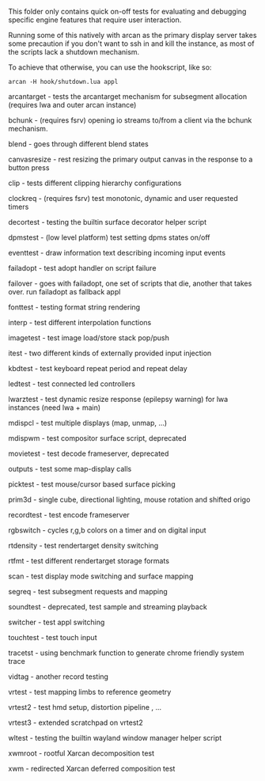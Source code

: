 This folder only contains quick on-off tests for evaluating and debugging
specific engine features that require user interaction.

Running some of this natively with arcan as the primary display server
takes some precaution if you don't want to ssh in and kill the instance,
as most of the scripts lack a shutdown mechanism.

To achieve that otherwise, you can use the hookscript, like so:

    arcan -H hook/shutdown.lua appl

arcantarget - tests the arcantarget mechanism for subsegment allocation
              (requires lwa and outer arcan instance)

bchunk - (requires fsrv) opening io streams to/from a client
         via the bchunk mechanism.

blend - goes through different blend states

canvasresize - rest resizing the primary output canvas
               in the response to a button press

clip - tests different clipping hierarchy configurations

clockreq - (requires fsrv) test monotonic, dynamic and user
           requested timers

decortest - testing the builtin surface decorator helper script

dpmstest - (low level platform) test setting dpms states on/off

eventtest - draw information text describing incoming input events

failadopt - test adopt handler on script failure

failover - goes with failadopt, one set of scripts that die, another
           that takes over. run failadopt as fallback appl

fonttest - testing format string rendering

interp - test different interpolation functions

imagetest - test image load/store stack pop/push

itest - two different kinds of externally provided input injection

kbdtest - test keyboard repeat period and repeat delay

ledtest - test connected led controllers

lwarztest - test dynamic resize response (epilepsy warning)
            for lwa instances (need lwa + main)

mdispcl - test multiple displays (map, unmap, ...)

mdispwm - test compositor surface script, deprecated

movietest - test decode frameserver, deprecated

outputs - test some map-display calls

picktest - test mouse/cursor based surface picking

prim3d - single cube, directional lighting, mouse rotation and shifted origo

recordtest - test encode frameserver

rgbswitch - cycles r,g,b colors on a timer and on digital input

rtdensity - test rendertarget density switching

rtfmt - test different rendertarget storage formats

scan - test display mode switching and surface mapping

segreq - test subsegment requests and mapping

soundtest - deprecated, test sample and streaming playback

switcher - test appl switching

touchtest - test touch input

tracetst - using benchmark function to generate chrome friendly system trace

vidtag - another record testing

vrtest - test mapping limbs to reference geometry

vrtest2 - test hmd setup, distortion pipeline , ...

vrtest3 - extended scratchpad on vrtest2

wltest - testing the builtin wayland window manager helper script

xwmroot - rootful Xarcan decomposition test

xwm - redirected Xarcan deferred composition test
